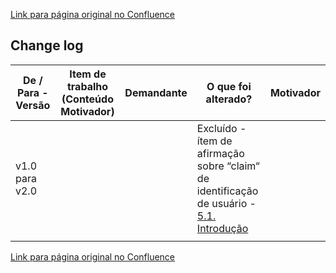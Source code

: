 [Link para página original no Confluence](https://openfinancebrasil.atlassian.net/wiki/spaces/OF/pages/240649235)

## Change log

| **De / Para - Versão** | **Item de trabalho (Conteúdo Motivador)** | **Demandante** | **O que foi alterado?** | **Motivador** |
| --- | --- | --- | --- | --- |
| v1.0 para v2.0 |  |  | Excluído - ítem de afirmação sobre “claim“ de identificação de usuário - [5.1. Introdução](https://openfinancebrasil.atlassian.net/wiki/spaces/OF/pages/82051180/PT+Open+Finance+Brasil+Financial-grade+API+Security+Profile+1.0+Implementers+Draft+3#5.1.-Introdu%C3%A7%C3%A3o) |  |
|  |  |  |  |  |

[Link para página original no Confluence](https://openfinancebrasil.atlassian.net/wiki/spaces/OF/pages/240649235)